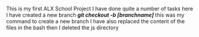 This is my first ALX School Project
I have done quite a number of tasks here
I have created a new branch
***git checkout -b [branchname]***
this was my command to create a new branch
I have also replaced the content of the files in the bash
then I deleted the js directory
